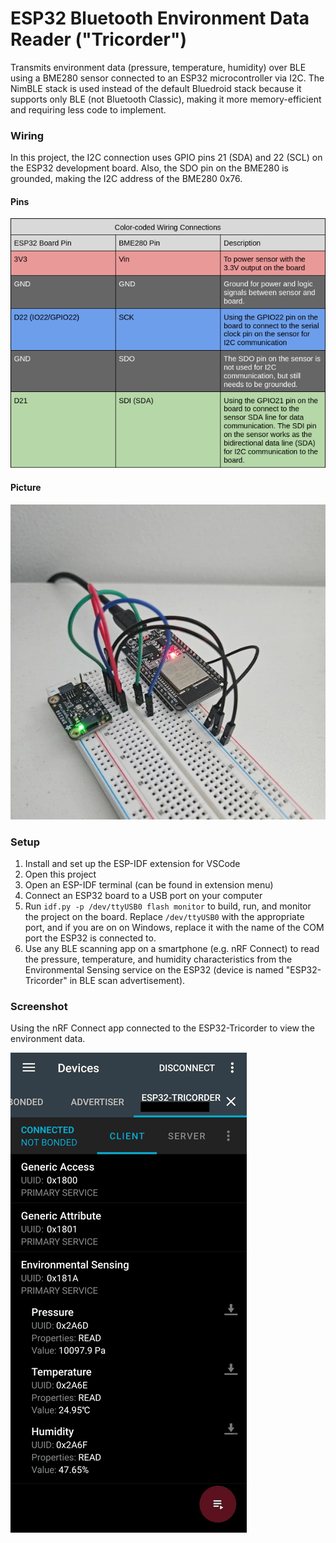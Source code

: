 # ESP32 Bluetooth Environment Data Reader ("Tricorder")

Transmits environment data (pressure, temperature, humidity) over BLE using a BME280 sensor connected to an ESP32 microcontroller via I2C. The NimBLE stack is used instead of the default Bluedroid stack because it supports only BLE (not Bluetooth Classic), making it more memory-efficient and requiring less code to implement.

### Wiring

In this project, the I2C connection uses GPIO pins 21 (SDA) and 22 (SCL) on the ESP32 development board. Also, the SDO pin on the BME280 is grounded, making the I2C address of the BME280 0x76.

#### Pins

![Pin setup](images/TricorderPinSetup.png)

#### Picture

![Wiring setup](images/TricorderWiringSetup.jpg)

### Setup

1. Install and set up the ESP-IDF extension for VSCode
2. Open this project
3. Open an ESP-IDF terminal (can be found in extension menu)
4. Connect an ESP32 board to a USB port on your computer
5. Run `idf.py -p /dev/ttyUSB0 flash monitor` to build, run, and monitor the project on the board. Replace `/dev/ttyUSB0` with the appropriate port, and if you are on on Windows, replace it with the name of the COM port the ESP32 is connected to.
6. Use any BLE scanning app on a smartphone (e.g. nRF Connect) to read the pressure, temperature, and humidity characteristics from the Environmental Sensing service on the ESP32 (device is named "ESP32-Tricorder" in BLE scan advertisement).

### Screenshot
Using the nRF Connect app connected to the ESP32-Tricorder to view the environment data.

![Data readings in nRF Connect](images/DataScreenshotnRFConnect.png)
